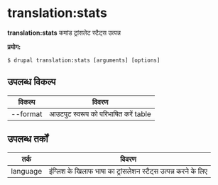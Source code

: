 # translation:stats
**translation:stats** कमांड ट्रांसलेट स्टैट्स उत्पन्न

**प्रयोग:**
```
$ drupal translation:stats [arguments] [options] 
```

## उपलब्ध विकल्प
विकल्प | विवरण
-------|-------------
--format | आउटपुट स्वरूप को परिभाषित करें table|markdown

## उपलब्ध तर्कों
तर्क | विवरण
---------|-------------
language | इंग्लिश के खिलाफ भाषा का ट्रांसलेशन स्टैट्स उत्पन्न करने के लिए
